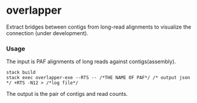 # overlapper

Extract bridges between contigs from long-read alignments to visualize the connection (under development).

### Usage

The input is PAF alignments of long reads against contigs(assembly).

```
stack build
stack exec overlapper-exe --RTS -- /*THE NAME OF PAF*/ /* output json */ +RTS -N12 > /*log file*/
```

The output is the pair of contigs and read counts. 
